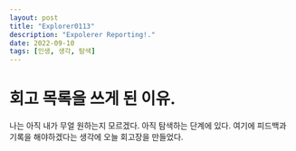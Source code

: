 ```yaml
---
layout: post
title: "Explorer0113"
description: "Expolerer Reporting!."
date: 2022-09-10
tags: [인생, 생각, 탐색]
---
```


# 회고 목록을 쓰게 된 이유.

나는 아직 내가 무얼 원하는지 모르겠다.
아직 탐색하는 단계에 있다. 여기에 피드백과 기록을 해야하겠다는 생각에 오늘 회고장을 만들었다.